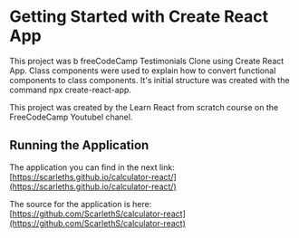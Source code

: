 # Getting Started with Create React App

This project was b freeCodeCamp Testimonials Clone using Create React App. Class components were used to explain how to convert functional components to class components. It's initial structure was created with the command npx create-react-app.

This project was created by the Learn React from scratch course on the FreeCodeCamp Youtubel chanel. 

## Running the Application

The application you can find in the next link: 
 [https://scarleths.github.io/calculator-react/](https://scarleths.github.io/calculator-react/) 

The source for the application is here:
[https://github.com/ScarlethS/calculator-react](https://github.com/ScarlethS/calculator-react)
